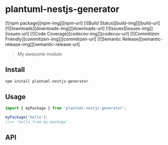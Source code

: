 # plantuml-nestjs-generator

[![npm package][npm-img]][npm-url]
[![Build Status][build-img]][build-url]
[![Downloads][downloads-img]][downloads-url]
[![Issues][issues-img]][issues-url]
[![Code Coverage][codecov-img]][codecov-url]
[![Commitizen Friendly][commitizen-img]][commitizen-url]
[![Semantic Release][semantic-release-img]][semantic-release-url]

> My awesome module

## Install

```bash
npm install plantuml-nestjs-generator
```

## Usage

```ts
import { myPackage } from 'plantuml-nestjs-generator';

myPackage('hello');
//=> 'hello from my package'
```

## API
